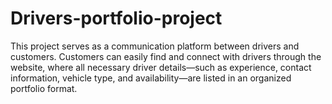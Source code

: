 # Drivers-portfolio-project
This project serves as a communication platform between drivers and customers. Customers can easily find and connect with drivers through the website, where all necessary driver details—such as experience, contact information, vehicle type, and availability—are listed in an organized portfolio format.
